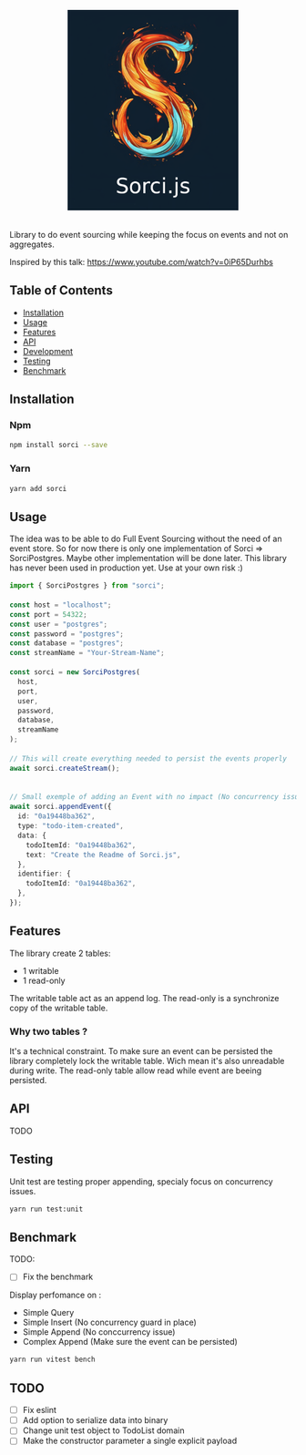 <div align="center">
  <br/>
  <img src="./image/sorci.png" width="300" />
  <br/>
  <br/>
</div>

Library to do event sourcing while keeping the focus on events and not on aggregates.

Inspired by this talk: https://www.youtube.com/watch?v=0iP65Durhbs

## Table of Contents

- [Installation](#installation)
- [Usage](#usage)
- [Features](#features)
- [API](#api)
- [Development](#development)
- [Testing](#testing)
- [Benchmark](#benchmark)

## Installation

### Npm

```bash
npm install sorci --save
```

### Yarn

```bash
yarn add sorci
```
## Usage

The idea was to be able to do Full Event Sourcing without the need of an event store.
So for now there is only one implementation of Sorci => SorciPostgres.
Maybe other implementation will be done later.
This library has never been used in production yet. Use at your own risk :)

```typescript
import { SorciPostgres } from "sorci";

const host = "localhost";
const port = 54322;
const user = "postgres";
const password = "postgres";
const database = "postgres";
const streamName = "Your-Stream-Name";

const sorci = new SorciPostgres(
  host,
  port,
  user,
  password,
  database,
  streamName
);

// This will create everything needed to persist the events properly
await sorci.createStream();


// Small exemple of adding an Event with no impact (No concurrency issue)
await sorci.appendEvent({
  id: "0a19448ba362",
  type: "todo-item-created",
  data: {
    todoItemId: "0a19448ba362",
    text: "Create the Readme of Sorci.js",
  },
  identifier: {
    todoItemId: "0a19448ba362",
  },
});
```

## Features

The library create 2 tables:

* 1 writable
* 1 read-only

The writable table act as an append log. The read-only is a synchronize copy of the writable table.

### Why two tables ? 

It's a technical constraint. To make sure an event can be persisted the library completely lock the writable table.
Wich mean it's also unreadable during write. The read-only table allow read while event are beeing persisted.

## API

TODO

## Testing

Unit test are testing proper appending, specialy focus on concurrency issues.

```bash
yarn run test:unit
```

## Benchmark

TODO:

-  [ ] Fix the benchmark

Display perfomance on : 

* Simple Query
* Simple Insert (No concurrency guard in place) 
* Simple Append (No conccurrency issue)
* Complex Append (Make sure the event can be persisted)

```bash
yarn run vitest bench
```

## TODO

- [ ] Fix eslint
- [ ] Add option to serialize data into binary
- [ ] Change unit test object to TodoList domain
- [ ] Make the constructor parameter a single explicit payload